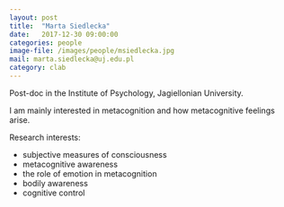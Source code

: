 ```yaml
---
layout: post
title:  "Marta Siedlecka"
date:   2017-12-30 09:00:00
categories: people
image-file: /images/people/msiedlecka.jpg
mail: marta.siedlecka@uj.edu.pl
category: clab
---
```


Post-doc in the Institute of Psychology, Jagiellonian University.

I am mainly interested in metacognition and how metacognitive feelings arise.

Research interests:
- subjective measures of consciousness
- metacognitive awareness
- the role of emotion in metacognition
- bodily awareness
- cognitive control
